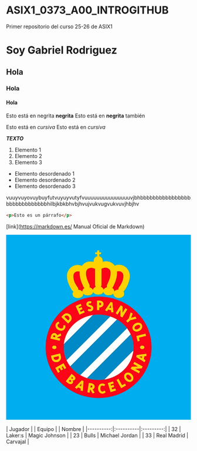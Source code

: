 # ASIX1_0373_A00_INTROGITHUB
Primer repositorio del curso 25-26 de ASIX1
# Soy Gabriel Rodriguez
## Hola
### Hola
#### Hola

Esto está en negrita __negrita__
Esto está en **negrita** también

Esto está en _cursiva_
Esto está en *cursiva*

__*TEXTO*__

1. Elemento 1
2. Elemento 2
3. Elemento 3

* Elemento desordenado 1
* Elemento desordenado 2
* Elemento desordenado 3

vuuyvuyovuybuyfutvuyuyvutyfvuuuuuuuuuuuuuuuvjbhbbbbbbbbbbbbbbbbbbbbbbbbbbbbbhilbjkbkbhvbjhvujvukvugvukvuvjhbjhv

```html
<p>Esto es un párrafo</p>
```
[link](https://markdown.es/ Manual Oficial de Markdown)

![alt text](./foto%20rcde.jpg) 

| Jugador | | Equipo | | Nombre |
|----------:|:----------|:---------:|
| 32 | Laker:s | Magic Johnson |
| 23 | Bulls | Michael Jordan | 
| 33 | Real Madrid | Carvajal |